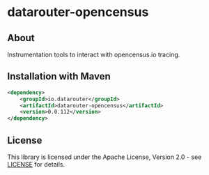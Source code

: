 # datarouter-opencensus

## About
Instrumentation tools to interact with opencensus.io tracing. 

## Installation with Maven

```xml
<dependency>
	<groupId>io.datarouter</groupId>
	<artifactId>datarouter-opencensus</artifactId>
	<version>0.0.112</version>
</dependency>
```

## License

This library is licensed under the Apache License, Version 2.0 - see [LICENSE](../LICENSE) for details.
